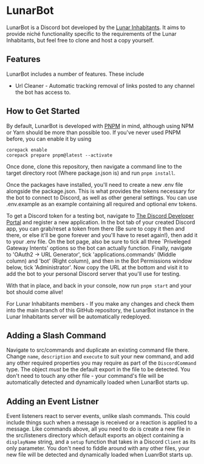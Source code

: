 # LunarBot

LunarBot is a Discord bot developed by the [Lunar Inhabitants](https://github.com/LunarInhabitants/). It aims to provide niché functionality specific to the requirements of the Lunar Inhabitants, but feel free to clone and host a copy yourself.

## Features

LunarBot includes a number of features. These include

* Url Cleaner - Automatic tracking removal of links posted to any channel the bot has access to.

## How to Get Started

By default, LunarBot is developed with [PNPM](https://pnpm.io/) in mind, although using NPM or Yarn should be more than possible too. If you've never used PNPM before, you can enable it by using

```
corepack enable
corepack prepare pnpm@latest --activate
```

Once done, clone this repository, then navigate a command line to the target directory root (Where package.json is) and run `pnpm install`.

Once the packages have installed, you'll need to create a new .env file alongside the package.json. This is what provides the tokens necessary for the bot to connect to Discord, as well as other general settings. You can use .env.example as an example containing all required and optional env tokens.

To get a Discord token for a testing bot, navigate to [The Discord Developer Portal](https://discord.com/developers/applications) and register a new application. In the bot tab of your created Discord app, you can grab/reset a token from there (Be sure to copy it then and there, or else it'll be gone forever and you'll have to reset again!), then add it to your .env file. On the bot page, also be sure to tick all three `Priveleged Gateway Intents' options so the bot can actually function. Finally, navigate to 'OAuth2 -> URL Generator', tick 'applications.commands' (Middle column) and 'bot' (Right column), and then in the Bot Permissions window below, tick 'Administrator'. Now copy the URL at the bottom and visit it to add the bot to your personal Discord server that you'll use for testing.

With that in place, and back in your console, now run `pnpm start` and your bot should come alive!

For Lunar Inhabitants members - If you make any changes and check them into the main branch of this GitHub repository, the LunarBot instance in the Lunar Inhabitants server will be automatically redeployed.

## Adding a Slash Command

Navigate to src/commands and duplicate an existing command file there. Change `name`, `description` and `execute` to suit your new command, and add any other required properties you may require as part of the `DiscordCommand` type. The object *must*  be the default export in the file to be detected. You don't need to touch any other file - your command's file will be automatically detected and dynamically loaded when LunarBot starts up.


## Adding an Event Listner

Event listeners react to server events, unlike slash commands. This could include things such when a message is received or a reaction is applied to a message. Like commands above, all you need to do is create a new file in the src/listeners directory which default exports an object containing a `displayName` string, and a `setup` function that takes in a Discord `Client` as its only parameter. You don't need to fiddle around with any other files, your new file will be detected and dynamically loaded when LuanrBot starts up.
